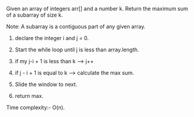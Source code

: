 <!-- Approach -->

Given an array of integers arr[]  and a number k. Return the maximum sum of a subarray of size k.

Note: A subarray is a contiguous part of any given array.

1. declare the integer i and j = 0.

2. Start the while loop until j is less than array.length.

3. if my j-i + 1 is less than k --> j++

4. if j - i + 1 is equal to k --> calculate the max sum.

5. Slide the window to next.

6. return max.

Time complexity:- O(n).
